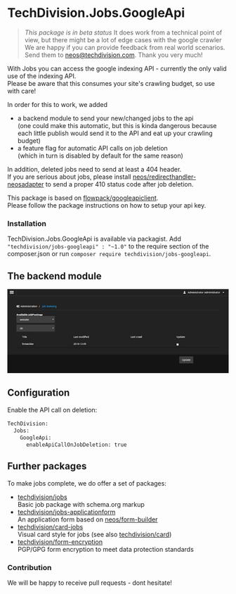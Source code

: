 # TechDivision.Jobs.GoogleApi

> _This package is in beta status_
> It does work from a technical point of view, but there might be a lot of edge cases with the google crawler
> We are happy if you can provide feedback from real world scenarios.
> Send them to neos@techdivision.com.
> Thank you very much!

With Jobs you can access the google indexing API - currently the only valid use of the indexing API.  
Please be aware that this consumes your site's crawling budget, so use with care!

In order for this to work, we added
* a backend module to send your new/changed jobs to the api  
(one could make this automatic, but this is kinda dangerous because each little publish would send it to the API and eat up your crawling budget)
* a feature flag for automatic API calls on job deletion  
(which in turn is disabled by default for the same reason)

In addition, deleted jobs need to send at least a 404 header.  
If you are serious about jobs, please install [neos/redirecthandler-neosadapter](https://github.com/neos/redirecthandler-neosadapter) 
to send a proper 410 status code after job deletion. 

This package is based on [flowpack/googleapiclient](https://github.com/Flowpack/Flowpack.GoogleApiClient).  
Please follow the package instructions on how to setup your api key.

### Installation

TechDivision.Jobs.GoogleApi is available via packagist. Add `"techdivision/jobs-googleapi" : "~1.0"` to the require section of the composer.json
or run `composer require techdivision/jobs-googleapi`.  

## The backend module
![Backend module](./Documentation/Assets/backend_module.png)

## Configuration
Enable the API call on deletion:

```
TechDivision:
  Jobs:
    GoogleApi:
      enableApiCallOnJobDeletion: true
```

## Further packages
To make jobs complete, we do offer a set of packages:
* [techdivision/jobs](https://github.com/techdivision/jobs)  
Basic job package with schema.org markup
* [techdivision/jobs-applicationform](https://github.com/techdivision/jobs-applicationform)  
An application form based on [neos/form-builder](https://github.com/neos/formbuilder)
* [techdivision/card-jobs](https://github.com/techdivision/card-jobs)  
Visual card style for jobs (see also [techdivision/card](https://github.com/techdivision/card))
* [techdivision/form-encryption](https://github.com/techdivision/form-encryption)  
PGP/GPG form encryption to meet data protection standards 

### Contribution
We will be happy to receive pull requests - dont hesitate!
